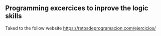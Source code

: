 ## Programming excercices to inprove the logic skills

Taked to the follow website https://retosdeprogramacion.com/ejercicios/
